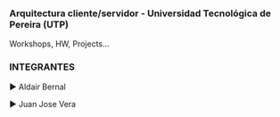 <h3>Arquitectura cliente/servidor - Universidad Tecnológica de Pereira (UTP)</h3>

<p>Workshops, HW, Projects...</p>

### INTEGRANTES 
► Aldair Bernal

► Juan Jose Vera
